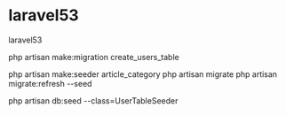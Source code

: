 # laravel53
laravel53

php artisan make:migration create_users_table

php artisan make:seeder article_category
php artisan migrate
php artisan migrate:refresh --seed


php artisan db:seed --class=UserTableSeeder